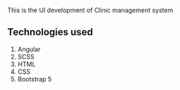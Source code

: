 This is the UI development of Clinic management system

## Technologies used

1. Angular
2. SCSS
3. HTML
4. CSS
5. Bootstrap 5
